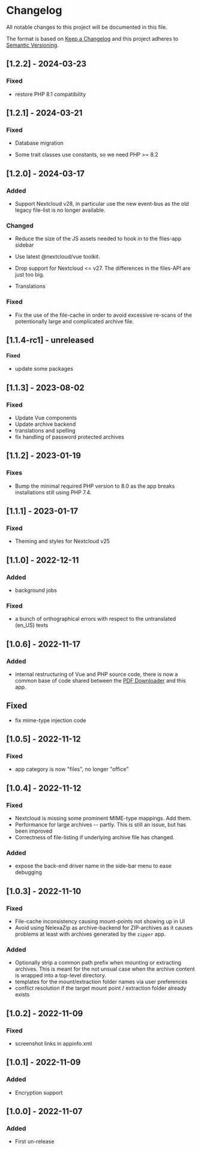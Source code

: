 # Changelog
All notable changes to this project will be documented in this file.

The format is based on [Keep a Changelog](http://keepachangelog.com/en/1.0.0/)
and this project adheres to [Semantic Versioning](http://semver.org/spec/v2.0.0.html).

## [1.2.2] - 2024-03-23

### Fixed

- restore PHP 8.1 compatibility

## [1.2.1] - 2024-03-21

### Fixed

- Database migration

- Some trait classes use constants, so we need PHP >= 8.2

## [1.2.0] - 2024-03-17

### Added

- Support Nextcloud v28, in particular use the new event-bus as the
  old legacy file-list is no longer available.

### Changed

- Reduce the size of the JS assets needed to hook in to the files-app sidebar

- Use latest @nextcloud/vue toolkit.

- Drop support for Nextcloud <= v27. The differences in the files-API
  are just too big.

- Translations

### Fixed

- Fix the use of the file-cache in order to avoid excessive re-scans
  of the potentionally large and complicated archive file.

## [1.1.4-rc1] - unreleased

#### Fixed

- update some packages

## [1.1.3] - 2023-08-02

### Fixed

- Update Vue components
- Update archive backend
- translations and spelling
- fix handling of password protected archives

## [1.1.2] - 2023-01-19

### Fixes

- Bump the minimal required PHP version to 8.0 as the app breaks installations still using PHP 7.4.

## [1.1.1] - 2023-01-17

### Fixed

- Theming and styles for Nextcloud v25

## [1.1.0] - 2022-12-11

### Added

- background jobs

### Fixed

- a bunch of orthographical errors with respect to the untranslated (en_US) texts

## [1.0.6] - 2022-11-17

### Added

- internal restructuring of Vue and PHP source code, there is now a
  common base of code shared between the
  [PDF Downloader](https://github.com/rotdrop/nextcloud-app-pdf-downloader)
  and this app.

## Fixed

- fix mime-type injection code

## [1.0.5] - 2022-11-12

### Fixed

- app category is now "files", no longer "office"

## [1.0.4] - 2022-11-12

### Fixed

- Nextcloud is missing some prominent MIME-type mappings. Add them.
- Performance for large archives -- partly. This is still an issue,
  but has been improved
- Correctness of file-listing if underlying archive file has changed.

### Added

- expose the back-end driver name in the side-bar menu to ease debugging

## [1.0.3] - 2022-11-10

### Fixed

- File-cache inconsistency causing mount-points not showing up in UI
- Avoid using NelexaZip as archive-backend for ZIP-archives as it
  causes problems at least with archives generated by the `zipper`
  app.

### Added

- Optionally strip a common path prefix when mounting or extracting
  archives. This is meant for the not unsual case when the archive
  content is wrapped into a top-level directory.
- templates for the mount/extraction folder names via user preferences
- conflict resolution if the target mount point / extraction folder
  already exists

## [1.0.2] - 2022-11-09

### Fixed

- screenshot links in appinfo.xml

## [1.0.1] - 2022-11-09

### Added

- Encryption support

## [1.0.0] - 2022-11-07

### Added

- First un-release
